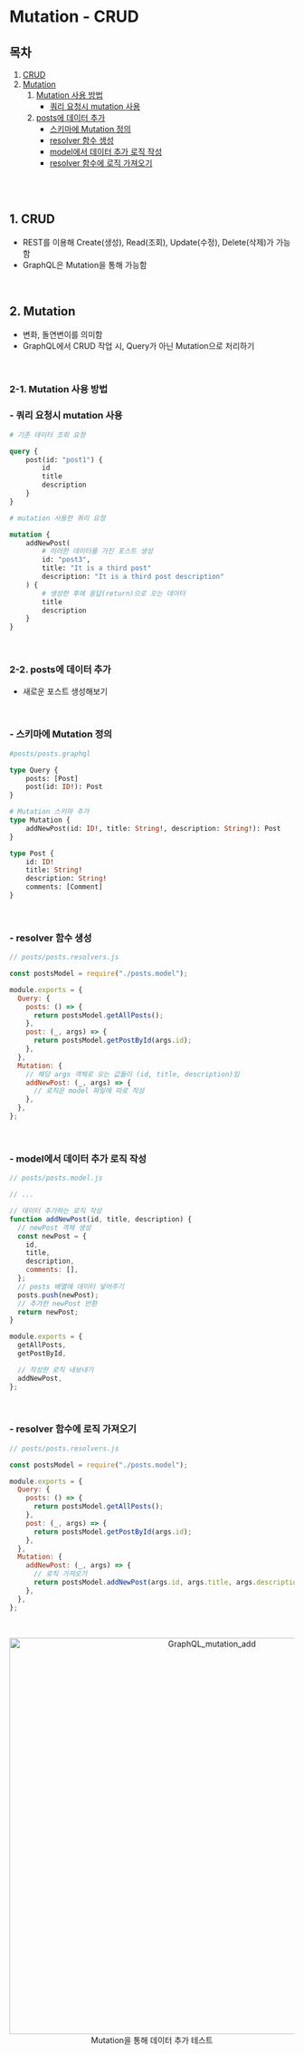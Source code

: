 # Mutation - CRUD

## 목차

1. [CRUD](#1-crud)
2. [Mutation](#2-mutation)
    1. [Mutation 사용 방법](#2-1-mutation-사용-방법)
        - [쿼리 요청시 mutation 사용](#--쿼리-요청시-mutation-사용)
    2. [posts에 데이터 추가](#2-2-posts에-데이터-추가)
        - [스키마에 Mutation 정의](#--스키마에-mutation-정의)
        - [resolver 함수 생성](#--resolver-함수-생성)
        - [model에서 데이터 추가 로직 작성](#--model에서-데이터-추가-로직-작성)
        - [resolver 함수에 로직 가져오기](#--resolver-함수에-로직-가져오기)

<br/>
<br/>

## 1. CRUD

- REST를 이용해 Create(생성), Read(조회), Update(수정), Delete(삭제)가 가능함
- GraphQL은 Mutation을 통해 가능함

<br/>

## 2. Mutation

- 변화, 돌연변이를 의미함
- GraphQL에서 CRUD 작업 시, Query가 아닌 Mutation으로 처리하기

<br/>

### 2-1. Mutation 사용 방법

### - 쿼리 요청시 mutation 사용

```graphql
# 기존 데이터 조회 요청

query {
    post(id: "post1") {
        id
        title
        description
    }
}
```

```graphql
# mutation 사용한 쿼리 요청

mutation {
    addNewPost(
        # 이러한 데이터를 가진 포스트 생성
        id: "post3",
        title: "It is a third post"
        description: "It is a third post description"
    ) {
        # 생성한 후에 응답(return)으로 오는 데이터
        title
        description
    }
}
```

<br/>

### 2-2. posts에 데이터 추가

- 새로운 포스트 생성해보기

<br/>

### - 스키마에 Mutation 정의

```graphql
#posts/posts.graphql

type Query {
    posts: [Post]
    post(id: ID!): Post
}

# Mutation 스키마 추가
type Mutation {
    addNewPost(id: ID!, title: String!, description: String!): Post
}

type Post {
    id: ID!
    title: String!
    description: String!
    comments: [Comment]
}
```

<br/>

### - resolver 함수 생성

```js
// posts/posts.resolvers.js

const postsModel = require("./posts.model");

module.exports = {
  Query: {
    posts: () => {
      return postsModel.getAllPosts();
    },
    post: (_, args) => {
      return postsModel.getPostById(args.id);
    },
  },
  Mutation: {
    // 해당 args 객체로 오는 값들이 (id, title, description)임
    addNewPost: (_, args) => {
      // 로직은 model 파일에 따로 작성
    },
  },
};
```

<br/>

### - model에서 데이터 추가 로직 작성

```js
// posts/posts.model.js

// ...

// 데이터 추가하는 로직 작성
function addNewPost(id, title, description) {
  // newPost 객체 생성
  const newPost = {
    id,
    title,
    description,
    comments: [],
  };
  // posts 배열에 데이터 넣어주기
  posts.push(newPost);
  // 추가한 newPost 반환
  return newPost;
}

module.exports = {
  getAllPosts,
  getPostById,

  // 작성한 로직 내보내기
  addNewPost,
};
```

<br/>

### - resolver 함수에 로직 가져오기

```js
// posts/posts.resolvers.js

const postsModel = require("./posts.model");

module.exports = {
  Query: {
    posts: () => {
      return postsModel.getAllPosts();
    },
    post: (_, args) => {
      return postsModel.getPostById(args.id);
    },
  },
  Mutation: {
    addNewPost: (_, args) => {
      // 로직 가져오기
      return postsModel.addNewPost(args.id, args.title, args.description);
    },
  },
};
```

<br/>

<p align="center">
    <img src="../assets/img/GraphQL_mutation_add.png" width="700" alt="GraphQL_mutation_add"><br/>
    <span>Mutation을 통해 데이터 추가 테스트</span>
</p>